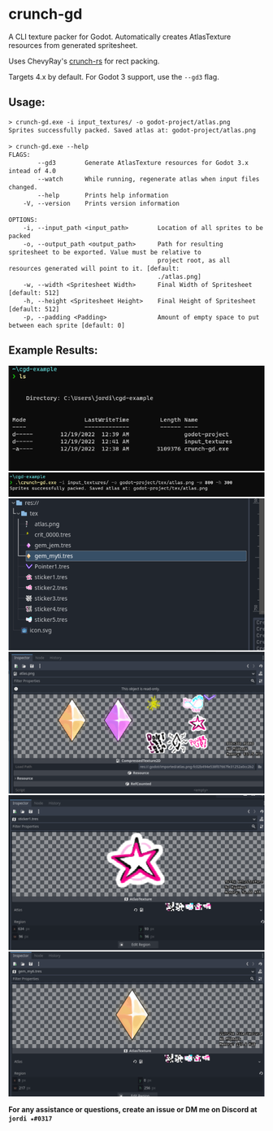 # crunch-gd
A CLI texture packer for Godot. Automatically creates AtlasTexture resources from generated spritesheet.

Uses ChevyRay's [crunch-rs](https://github.com/chevyray/crunch-rs/) for rect packing.

Targets 4.x by default. For Godot 3 support, use the `--gd3` flag.
## Usage:
```
> crunch-gd.exe -i input_textures/ -o godot-project/atlas.png
Sprites successfully packed. Saved atlas at: godot-project/atlas.png

> crunch-gd.exe --help
FLAGS:
        --gd3        Generate AtlasTexture resources for Godot 3.x intead of 4.0
        --watch      While running, regenerate atlas when input files changed.
        --help       Prints help information
    -V, --version    Prints version information

OPTIONS:
    -i, --input_path <input_path>        Location of all sprites to be packed
    -o, --output_path <output_path>      Path for resulting spritesheet to be exported. Value must be relative to
                                         project root, as all resources generated will point to it. [default:
                                         ./atlas.png]
    -w, --width <Spritesheet Width>      Final Width of Spritesheet [default: 512]
    -h, --height <Spritesheet Height>    Final Height of Spritesheet [default: 512]
    -p, --padding <Padding>              Amount of empty space to put between each sprite [default: 0]
```

## Example Results:
![](images/ls.png)
![](images/cmd.png)
![](images/fs.png)
![](images/e1.png)
![](images/e2.png)
![](images/e3.png)

**For any assistance or questions, create an issue or DM me on Discord at `jordi ★#0317`**